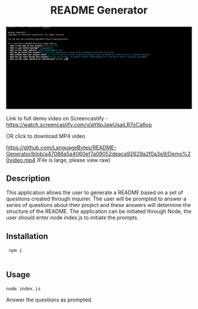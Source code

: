 # <p align ="center"> README Generator </p>

 <p align="center">
  <img src="screenshot.jpg"/>
</p>

Link to full demo video on Screencastify - https://watch.screencastify.com/v/aYdpJawUsajLR7oCa6op

OR click to download MP4 video

https://github.com/LanguageBytes/README-Generator/blob/a47086a5a4060ef7a09052deaca92629a2f0a3e9/Demo%20video.mp4
(File is large, please view raw)

  
  ## Description 

This application allows the user to generate a README based on a set of questions created through inquirer. The user will be prompted to answer a series of questions about their project and these answers will determine the structure of the README. The application can be initiated through Node, the user should enter node index.js to initiate the prompts.

  ## Installation 
  
  ```
   npm i 
   
  ```
   ## Usage
   
 ```
 node index.js

 ```
 Answer the questions as prompted.
